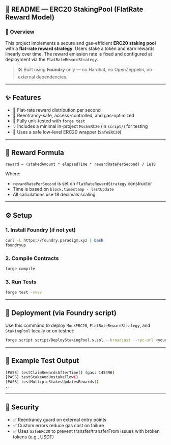 
## 📘 README — ERC20 StakingPool (FlatRate Reward Model)

### 🔐 Overview

This project implements a secure and gas-efficient **ERC20 staking pool** with a **flat-rate reward strategy**. Users stake a token and earn rewards linearly over time. The reward emission rate is fixed and configured at deployment via the `FlatRateRewardStrategy`.

> 🛠 Built using **Foundry** only — no Hardhat, no OpenZeppelin, no external dependencies.

---

## ✨ Features

* 🧱 Flat-rate reward distribution per second
* 🔐 Reentrancy-safe, access-controlled, and gas-optimized
* 🧪 Fully unit-tested with `forge test`
* 💡 Includes a minimal in-project `MockERC20` (in `script/`) for testing
* 🧰 Uses a safe low-level ERC20 wrapper (`SafeERC20`)

---

## 🧠 Reward Formula

```solidity
reward = (stakedAmount * elapsedTime * rewardRatePerSecond) / 1e18
```

Where:

* `rewardRatePerSecond` is set on `FlatRateRewardStrategy` constructor
* Time is based on `block.timestamp - lastUpdate`
* All calculations use 18 decimals scaling

---



## ⚙️ Setup

### 1. Install Foundry (if not yet)

```bash
curl -L https://foundry.paradigm.xyz | bash
foundryup
```

### 2. Compile Contracts

```bash
forge compile
```

### 3. Run Tests

```bash
forge test -vvvv
```

---

## 🚀 Deployment (via Foundry script)

Use this command to deploy `MockERC20`, `FlatRateRewardStrategy`, and `StakingPool` locally or on testnet:

```bash
forge script script/DeployStakingPool.s.sol --broadcast --rpc-url <your_rpc_url> --private-key <your_private_key>
```

---

## 🧪 Example Test Output

```bash
[PASS] testClaimRewardsAfterTime() (gas: 145496)
[PASS] testStakeAndUnstakeFlow()
[PASS] testMultipleStakesUpdatesRewards()
...
```

---

## 🔐 Security

* ✅ Reentrancy guard on external entry points
* ✅ Custom errors reduce gas cost on failure
* ✅ Uses `SafeERC20` to prevent transfer/transferFrom issues with broken tokens (e.g., USDT)
